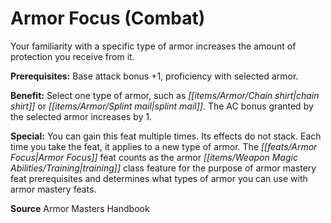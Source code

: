 ﻿---
cssclass: [feats]

---
# Armor Focus (Combat)

Your familiarity with a specific type of armor increases the amount of protection you receive from it.

**Prerequisites:** Base attack bonus +1, proficiency with selected armor.

**Benefit:** Select one type of armor, such as _[[items/Armor/Chain shirt|chain shirt]]_ or _[[items/Armor/Splint mail|splint mail]]_. The AC bonus granted by the selected armor increases by 1.

**Special:** You can gain this feat multiple times. Its effects do not stack. Each time you take the feat, it applies to a new type of armor. The _[[feats/Armor Focus|Armor Focus]]_ feat counts as the armor _[[items/Weapon Magic Abilities/Training|training]]_ class feature for the purpose of armor mastery feat prerequisites and determines what types of armor you can use with armor mastery feats.

**Source** Armor Masters Handbook